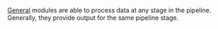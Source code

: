 [General]() modules are able to process data at any stage in the pipeline.
Generally, they provide output for the same pipeline stage.

